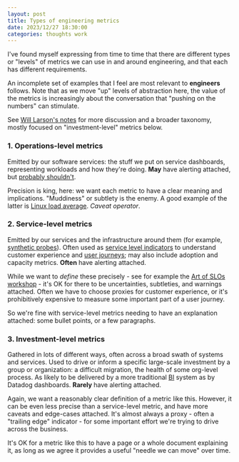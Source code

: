 ```yaml
---
layout: post
title: Types of engineering metrics
date: 2023/12/27 18:30:00
categories: thoughts work
---
```


I've found myself expressing from time to time that there are different types
or "levels" of metrics we can use in and around engineering, and that each has
different requirements.

An incomplete set of examples that I feel are most relevant to **engineers**
follows. Note that as we move "up" levels of abstraction here, the value of the
metrics is increasingly about the conversation that "pushing on the numbers"
can stimulate.

See [Will Larson's
notes](https://lethain.com/measuring-engineering-organizations/) for more
discussion and a broader taxonomy, mostly focused on "investment-level" metrics
below.

### 1. Operations-level metrics

Emitted by our software services: the stuff we put on service dashboards,
representing workloads and how they're doing. **May** have alerting attached,
but [probably
shouldn't](https://emauton.org/2014/07/12/alerting-in-production-systems/).

Precision is king, here: we want each metric to have a clear meaning and
implications. "Muddiness" or subtlety is the enemy. A good example of the
latter is [Linux load
average](https://www.brendangregg.com/blog/2017-08-08/linux-load-averages.html).
_Caveat operator_.

### 2. Service-level metrics

Emitted by our services and the infrastructure around them (for example,
[synthetic probes](https://en.wikipedia.org/wiki/Synthetic_monitoring)). Often
used as
[service level indicators](https://en.wikipedia.org/wiki/Service_level_indicator)
to understand customer experience and [user
journeys](https://en.wikipedia.org/wiki/User_journey); may also include
adoption and capacity metrics. **Often** have alerting attached.

While we want to _define_ these precisely - see for example the [Art of SLOs
workshop](https://sre.google/resources/practices-and-processes/art-of-slos/) -
it's OK for there to be uncertainties, subtleties, and warnings attached. Often
we have to choose proxies for customer experience, or it's prohibitively
expensive to measure some important part of a user journey.

So we're fine with service-level metrics needing to have an explanation
attached: some bullet points, or a few paragraphs.

### 3. Investment-level metrics

Gathered in lots of different ways, often across a broad swath of systems and
services. Used to drive or inform a specific large-scale investment by a group
or organization: a difficult migration, the health of some org-level process.
As likely to be delivered by a more traditional
[BI](https://en.wikipedia.org/wiki/Business_intelligence) system as by Datadog
dashboards. **Rarely** have alerting attached.

Again, we want a reasonably clear definition of a metric like this. However, it
can be even less precise than a service-level metric, and have more caveats and
edge-cases attached. It's almost always a proxy - often a "trailing edge"
indicator - for some important effort we're trying to drive across the
business.

It's OK for a metric like this to have a page or a whole document explaining
it, as long as we agree it provides a useful "needle we can move" over time.
